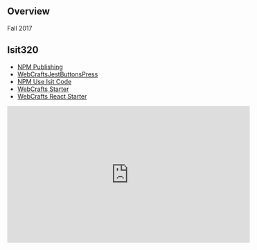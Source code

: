 ## Overview

Fall 2017

## Isit320

- [NPM Publishing][np]
- [WebCraftsJestButtonsPress][wbp]
- [NPM Use Isit Code][uic]
- [WebCrafts Starter][wcs]
- [WebCrafts React Starter][wcr]

[np]: http://localhost/home/books/CloudNotes/Assignments/NpmPublishing.html
[wbp]: books/CloudNotes/Assignments/WebCrafts/WebCraftsJestButtonsPress.html
[uic]: http://www.ccalvert.net/books/CloudNotes/Assignments/Npm/NpmUseIsitCode.html
[wcs]: http://www.ccalvert.net/books/CloudNotes/Assignments/WebCrafts/ElvenWebCraftsStarter.html
[wcr]: http://www.ccalvert.net/books/CloudNotes/Assignments/WebCrafts/WebCraftsReactStarter.html

<iframe width="560" height="315" src="https://www.youtube.com/embed/TQz257s_ghQ" frameborder="0" allowfullscreen></iframe>
